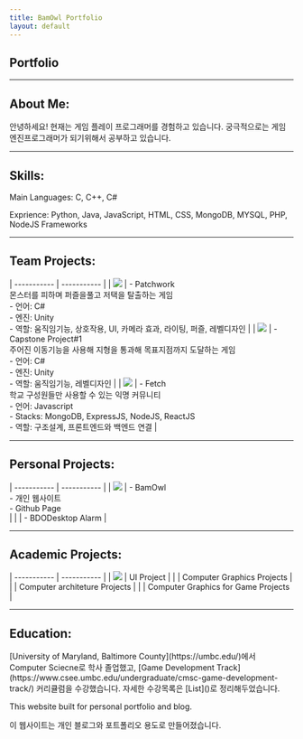 ```yaml
---
title: BamOwl Portfolio
layout: default
---
```



## **Portfolio**

<section class="portfolio-container" markdown="1">

<!--Need magnifyig on hover the image to maximize the image size regarless the other content and showed the abstract under the image.-->

---

<h1 class="about-me"> About Me:</h1>
<div style="text-align: left">
안녕하세요!
현재는 게임 플레이 프로그래머를 경험하고 있습니다.
궁극적으로는 게임 엔진프로그래머가 되기위해서 공부하고 있습니다.
</div>

---

<h1 class="skills">Skills:</h1>

<div style="text-align: left">
Main Languages: C, C++, C#
<br>

Exprience: Python, Java, JavaScript, HTML, CSS, MongoDB, MYSQL, PHP, NodeJS Frameworks
</div>

--- 

<h1 class = "about-me" > Team Projects: </h1>

| ----------- | ----------- |
| [<img class="portfolioImg" src="../assets/img/dev/PatchworkThumbnail.png">](http://bamowl.com/dev/UNITY-Long-PORJECT) | - Patchwork <br> 몬스터를 피하며 퍼즐을풀고 저택을 탈출하는 게임 <br> - 언어: C# <br> - 엔진: Unity <br> - 역할: 움직임기능, 상호작용, UI, 카메라 효과, 라이팅, 퍼즐, 레벨디자인 |
| [<img  class="portfolioImg" src="../assets/img/dev/WallJumpThumbnail.png">](http://bamowl.com/dev/UNITY-SMALL-PORJECT) | - Capstone Project#1 <br> 주어진 이동기능을 사용해 지형을 통과해 목표지점까지 도달하는 게임 <br> - 언어: C# <br> - 엔진: Unity <br> - 역할: 움직임기능, 레벨디자인 |
| [<img class="portfolioImg" src="../assets/img/dev/FetchThumbnail.png">](http://bamowl.com/dev/Fetch(Web-Service)) | - Fetch <br> 학교 구성원들만 사용할 수 있는 익명 커뮤니티 <br> - 언어: Javascript <br> - Stacks: MongoDB, ExpressJS, NodeJS, ReactJS <br> - 역할: 구조설계, 프론트엔드와 백엔드 연결 |

--- 

<h1 class = "about-me" > Personal Projects: </h1>

| ----------- | ----------- |
| <img class="portfolioImg" src="../assets/img/dev/BamOwlThumbnail.png"> | - BamOwl <br> - 개인 웹사이트 <br> - Github Page <br>| 
|  | - BDODesktop Alarm |

---

<h1 class = "about-me" > Academic Projects: </h1>

| ----------- | ----------- |
| <img class="portfolioImg" src="../assets/img/dev/UIProjectThumbnail.png"> | UI Project |
| | Computer Graphics Projects |
| | Computer architeture Projects |
| | Computer Graphics for Game Projects |

--- 

<h1 class= "about-me">Education:</h1>

<div markdown="1" style="text-align: left">
[University of Maryland, Baltimore County](https://umbc.edu/)에서 Computer Sciecne로 학사 졸업했고, [Game Development Track](https://www.csee.umbc.edu/undergraduate/cmsc-game-development-track/) 커리큘럼을 수강했습니다.
자세한 수강목록은 [List]()로 정리해두었습니다.
</div>




</section>


<section class="introduction">
    <p>This website built for personal portfolio and blog.</p>
    <p>이 웹사이트는 개인 블로그와 포트폴리오 용도로 만들어졌습니다.</p>
</section>